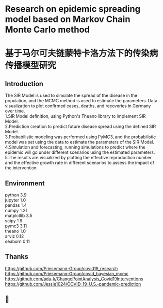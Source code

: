 # Research on epidemic spreading model based on Markov Chain Monte Carlo method
# 基于马尔可夫链蒙特卡洛方法下的传染病传播模型研究
## Introduction
The SIR Model is used to simulate the spread of the disease in the population, and the MCMC method is used to estimate the parameters.
Data visualization to plot confirmed cases, deaths, and recoveries in Germany over time.  
1.SIR Model definition, using Python's Theano library to implement SIR Model.  
2.Prediction creation to predict future disease spread using the defined SIR Model.  
3.Probabilistic modeling was performed using PyMC3, and the probabilistic model was set using the data to estimate the parameters of the SIR Model.  
4.Simulation and forecasting, running simulations to predict where the epidemic will go under different scenarios using the estimated parameters.  
5.The results are visualized by plotting the effective reproduction number and the effective growth rate in different scenarios to assess the impact of the intervention.
## Environment
python 3.9  
jupyter 1.0  
pandas 1.4  
numpy 1.21  
matplotlib 3.5  
scipy 1.9  
pymc3 3.11  
theano 1.0  
arviz 0.12  
seaborn 0.11  
## Thanks
https://github.com/Priesemann-Group/covid19_research  
https://github.com/Priesemann-Group/covid_bayesian_mcmc  
https://github.com/ada-k/ChangePointAnalysis_Covid19Interventions  
https://github.com/Jessie1024/COVID-19-U.S.-pandemic-prediction
## 🤩
